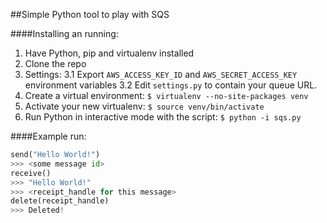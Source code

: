 ##Simple Python tool to play with SQS

####Installing an running:
1. Have Python, pip and virtualenv installed
21. Clone the repo
3. Settings:
3.1 Export `AWS_ACCESS_KEY_ID` and `AWS_SECRET_ACCESS_KEY` environment variables
3.2 Edit `settings.py` to contain your queue URL.
4. Create a virtual environment:
`$ virtualenv --no-site-packages venv`
5. Activate your new virtualenv:
`$ source venv/bin/activate`
6. Run Python in interactive mode with the script:
`$ python -i sqs.py`


####Example run:

```python
send("Hello World!")
>>> <some message id>
receive()
>>> "Hello World!"
>>> <receipt_handle for this message>
delete(receipt_handle)
>>> Deleted!
```
